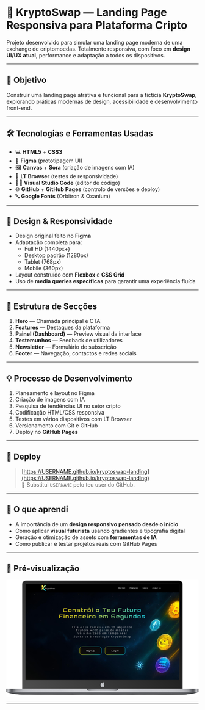 # 🚀 KryptoSwap — Landing Page Responsiva para Plataforma Cripto

Projeto desenvolvido para simular uma landing page moderna de uma exchange de criptomoedas. Totalmente responsiva, com foco em **design UI/UX atual**, performance e adaptação a todos os dispositivos.

---

## 📌 Objetivo

Construir uma landing page atrativa e funcional para a fictícia **KryptoSwap**, explorando práticas modernas de design, acessibilidade e desenvolvimento front-end.

---

## 🛠️ Tecnologias e Ferramentas Usadas

- 💻 **HTML5** + **CSS3**
- 🎨 **Figma** (prototipagem UI)
- 🖼️ **Canvas** + **Sora** (criação de imagens com IA)
- 📱 **LT Browser** (testes de responsividade)
- 🧑‍💻 **Visual Studio Code** (editor de código)
- 🌐 **GitHub** + **GitHub Pages** (controlo de versões e deploy)
- 🔤 **Google Fonts** (Orbitron & Oxanium)

---

## 🎨 Design & Responsividade

- Design original feito no **Figma**
- Adaptação completa para:
  - Full HD (1440px+)
  - Desktop padrão (1280px)
  - Tablet (768px)
  - Mobile (360px)
- Layout construído com **Flexbox** e **CSS Grid**
- Uso de **media queries específicas** para garantir uma experiência fluída

---

## 📂 Estrutura de Secções

1. **Hero** — Chamada principal e CTA
2. **Features** — Destaques da plataforma
3. **Painel (Dashboard)** — Preview visual da interface
4. **Testemunhos** — Feedback de utilizadores
5. **Newsletter** — Formulário de subscrição
6. **Footer** — Navegação, contactos e redes sociais

---

## 💡 Processo de Desenvolvimento

1. Planeamento e layout no Figma
2. Criação de imagens com IA
3. Pesquisa de tendências UI no setor cripto
4. Codificação HTML/CSS responsiva
5. Testes em vários dispositivos com LT Browser
6. Versionamento com Git e GitHub
7. Deploy no **GitHub Pages**

---

## 🔗 Deploy

> [https://USERNAME.github.io/kryptoswap-landing](https://USERNAME.github.io/kryptoswap-landing)  
> 🧠 Substitui `USERNAME` pelo teu user do GitHub.

---

## 🧠 O que aprendi

- A importância de um **design responsivo pensado desde o início**
- Como aplicar **visual futurista** usando gradientes e tipografia digital
- Geração e otimização de assets com **ferramentas de IA**
- Como publicar e testar projetos reais com GitHub Pages

---

## 📸 Pré-visualização

![Preview da KryptoSwap](./Resources/kryptoswap-laptop.png)

---
